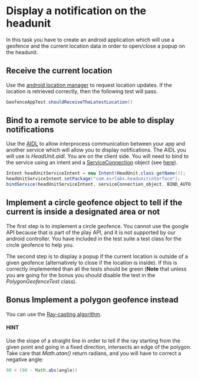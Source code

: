 # Display a notification on the headunit

In this task you have to create an android application which will use a geofence and the current location data in order to open/close a popup on the headunit.

## Receive the current location 

Use the [android location manager](http://developer.android.com/reference/android/location/LocationManager.html) to request location updates. If the location is retrieved correctly, then the following test will pass.

```java
GeofenceAppTest.shouldReceiveTheLatestLocation()
```

## Bind to a remote service to be able to display notifications

Use the [AIDL](http://developer.android.com/guide/components/aidl.html) to allow interprocess communication between your app and another service which will allow you to display notifications. The AIDL you will use is *HeadUnit.aidl*. You are on the client side. You will need to bind to the service using an intent and a [ServiceConnection](http://developer.android.com/reference/android/content/ServiceConnection.html) object (see [here](http://developer.android.com/guide/components/aidl.html#Expose)).

```java
Intent headUnitServiceIntent = new Intent(HeadUnit.class.getName());
headUnitServiceIntent.setPackage("com.esrlabs.headunitinterface");
bindService(headUnitServiceIntent, serviceConnection_object, BIND_AUTO_CREATE);
```

## Implement a circle geofence object to tell if the current is inside a designated area or not

The first step is to implement a circle geofence. You cannot use the google API because that is part of the play API, and it is not supported by our android controller. You have included in the test suite a test class for the circle geofence to help you.

The second step is to display a popup if the current location is outside of a given geofence (alternatively to close if the location is inside). If this is correctly implemented than all the tests should be green (**Note** that unless you are going for the bonus you should disable the test in the *PolygonGeofenceTest* class).

## **Bonus** Implement a polygon geofence instead 

You can use the [Ray-casting algorithm](https://en.wikipedia.org/wiki/Point_in_polygon).

#### HINT

Use the slope of a straight line in order to tell if the ray starting from the given point and going in a fixed direction, intersects an edge of the polygon. Take care that *Math.atan()* return radians, and you will have to correct a negative angle:

```java
90 + (90 - Math.abs(angle))
```


